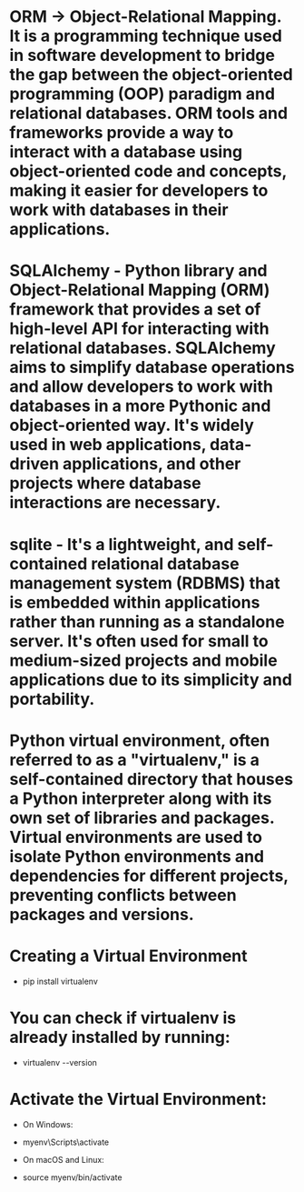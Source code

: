 # ORM -> Object-Relational Mapping. It is a programming technique used in software development to bridge the gap between the object-oriented programming (OOP) paradigm and relational databases. ORM tools and frameworks provide a way to interact with a database using object-oriented code and concepts, making it easier for developers to work with databases in their applications.

# SQLAlchemy - Python library and Object-Relational Mapping (ORM) framework that provides a set of high-level API for interacting with relational databases. SQLAlchemy aims to simplify database operations and allow developers to work with databases in a more Pythonic and object-oriented way. It's widely used in web applications, data-driven applications, and other projects where database interactions are necessary.

# sqlite - It's a lightweight, and self-contained relational database management system (RDBMS) that is embedded within applications rather than running as a standalone server. It's often used for small to medium-sized projects and mobile applications due to its simplicity and portability.

# Python virtual environment, often referred to as a "virtualenv," is a self-contained directory that houses a Python interpreter along with its own set of libraries and packages. Virtual environments are used to isolate Python environments and dependencies for different projects, preventing conflicts between packages and versions.

# Creating a Virtual Environment
* pip install virtualenv

# You can check if virtualenv is already installed by running:
* virtualenv --version

# Activate the Virtual Environment:

- On Windows:
* myenv\Scripts\activate

- On macOS and Linux:

* source myenv/bin/activate